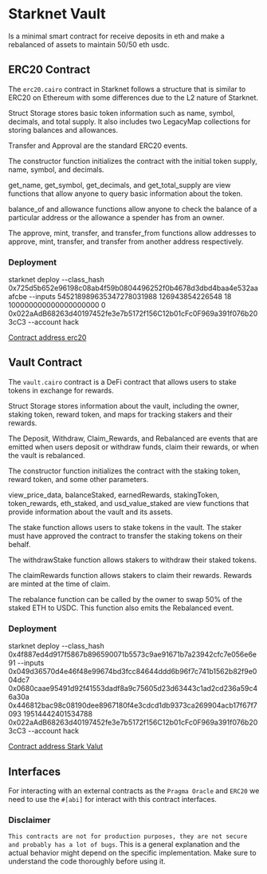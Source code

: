 # Starknet Vault

Is a minimal smart contract for receive deposits in eth and make a rebalanced of assets to maintain 50/50 eth usdc.

## ERC20 Contract

The `erc20.cairo` contract in Starknet follows a structure that is similar to ERC20 on Ethereum with some differences due to the L2 nature of Starknet.

Struct Storage stores basic token information such as name, symbol, decimals, and total supply. It also includes two LegacyMap collections for storing balances and allowances.

Transfer and Approval are the standard ERC20 events.

The constructor function initializes the contract with the initial token supply, name, symbol, and decimals.

get_name, get_symbol, get_decimals, and get_total_supply are view functions that allow anyone to query basic information about the token.

balance_of and allowance functions allow anyone to check the balance of a particular address or the allowance a spender has from an owner.

The approve, mint, transfer, and transfer_from functions allow addresses to approve, mint, transfer, and transfer from another address respectively.

### Deployment

starknet deploy --class_hash 0x725d5b652e96198c08ab4f59b0804496252f0b4678d3dbd4baa4e532aaafcbe --inputs 545218989635347278031988 126943854226548 18 100000000000000000000 0 0x022aAdB68263d40197452fe3e7b5172f156C12b01cFc0F969a391f076b203cC3 --account hack

[Contract address erc20](https://testnet.starkscan.co/contract/0x0680caae95491d92f41553dadf8a9c75605d23d63443c1ad2cd236a59c46a30a#read-write-contract)

## Vault Contract

The `vault.cairo` contract is a DeFi contract that allows users to stake tokens in exchange for rewards.

Struct Storage stores information about the vault, including the owner, staking token, reward token, and maps for tracking stakers and their rewards.

The Deposit, Withdraw, Claim_Rewards, and Rebalanced are events that are emitted when users deposit or withdraw funds, claim their rewards, or when the vault is rebalanced.

The constructor function initializes the contract with the staking token, reward token, and some other parameters.

view_price_data, balanceStaked, earnedRewards, stakingToken, token_rewards, eth_staked, and usd_value_staked are view functions that provide information about the vault and its assets.

The stake function allows users to stake tokens in the vault. The staker must have approved the contract to transfer the staking tokens on their behalf.

The withdrawStake function allows stakers to withdraw their staked tokens.

The claimRewards function allows stakers to claim their rewards. Rewards are minted at the time of claim.

The rebalance function can be called by the owner to swap 50% of the staked ETH to USDC. This function also emits the Rebalanced event.

### Deployment

starknet deploy --class_hash 0x4f887ed4d917f5867b896590071b5573c9ae91671b7a23942cfc7e056e6e91 --inputs 0x049d36570d4e46f48e99674bd3fcc84644ddd6b96f7c741b1562b82f9e004dc7 0x0680caae95491d92f41553dadf8a9c75605d23d63443c1ad2cd236a59c46a30a 0x446812bac98c08190dee8967180f4e3cdcd1db9373ca269904acb17f67f7093 19514442401534788 0x022aAdB68263d40197452fe3e7b5172f156C12b01cFc0F969a391f076b203cC3 --account hack

[Contract address Stark Valut](https://testnet.starkscan.co/contract/0x06bf73b966e4428e94d1cf8d8c21cf8851d6e7aaff9802ae4e570b185d74ecf9)

## Interfaces

For interacting with an external contracts as the `Pragma Oracle` and `ERC20` we  need to use the `#[abi]` for interact with this contract interfaces.

### Disclaimer

``This contracts are not for production purposes, they are not secure and probably has a lot of bugs``.
This is a general explanation and the actual behavior might depend on the specific implementation. Make sure to understand the code thoroughly before using it.
